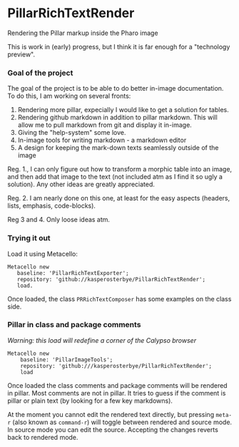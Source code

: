 # PillarRichTextRender
Rendering the Pillar markup inside the Pharo image

This is work in (early) progress, but I think it is far enough for a "technology preview".

### Goal of the project
The goal of the project is to be able to do better in-image documentation. To do this, I am working on several fronts:

1. Rendering more pillar, expecially I would like to get a solution for tables.
2. Rendering github markdown in addition to pillar markdown. This will allow me to pull markdown from git and display it in-image.
3. Giving the "help-system" some love.
4. In-image tools for writing markdown - a markdown editor
4. A design for keeping the mark-down texts seamlessly outside of the image

Reg. 1., I can only figure out how to transform a morphic table into an image, and then add that image to the text (not included atm as I find it so ugly a solution). Any other ideas are greatly appreciated.

Reg. 2. I am nearly done on this one, at least for the easy aspects (headers, lists, emphasis, code-blocks).

Reg 3 and 4. Only loose ideas atm.

### Trying it out

Load it using Metacello:

```Smalltalk
Metacello new
   baseline: 'PillarRichTextExporter';
   repository: 'github://kasperosterbye/PillarRichTextRender';
   load.
```

Once loaded, the class `PRRichTextComposer` has some examples on the class side.

### Pillar in class and package comments

*Warning: this load will redefine a corner of the Calypso browser*

```Smalltalk
Metacello new
	baseline: 'PillarImageTools';
	repository: 'github:///kasperosterbye/PillarRichTextRender';
	load	
```

Once loaded the class comments and package comments will be rendered in pillar. Most comments are not in pillar. It tries to guess if the comment is pillar or plain text (by looking for a few key markdowns). 

At the moment you cannot edit the rendered text directly, but pressing `meta-r` (also known as `command-r`) will toggle between rendered and source mode. In source mode you can edit the source. Accepting the changes reverts back to rendered mode.
